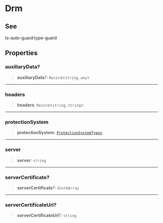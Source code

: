 # Drm

## See

ts-auto-guard:type-guard

## Properties

### auxiliaryData?

> **auxiliaryData**?: `Record`<`string`, `any`>

***

### headers

> **headers**: `Record`<`string`, `string`>

***

### protectionSystem

> **protectionSystem**: [`ProtectionSystemTypes`](reference/enumerations/ProtectionSystemTypes.md)

***

### server

> **server**: `string`

***

### serverCertificate?

> **serverCertificate**?: `Uint8Array`

***

### serverCertificateUrl?

> **serverCertificateUrl**?: `string`
